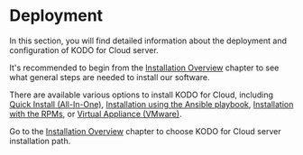 # Deployment

In this section, you will find detailed information about the deployment and configuration of KODO for Cloud server. 

It's recommended to begin from the [Installation Overview](../../deployment/installation-overview.md) chapter to see what general steps are needed to install our software.

There are available various options to install KODO for Cloud, including [Quick Install \(All-In-One\)](../../deployment/quick-install-all-in-one.md), [Installation using the Ansible playbook](../../deployment/installation-using-ansible-playbook.md), [Installation with the RPMs](../../deployment/installation-with-rpms.md), or [Virtual Appliance \(VMware\)](../../deployment/virtual-appliance-vmware.md). 

Go to the [Installation Overview](../../deployment/installation-overview.md) chapter to choose KODO for Cloud server installation path.

